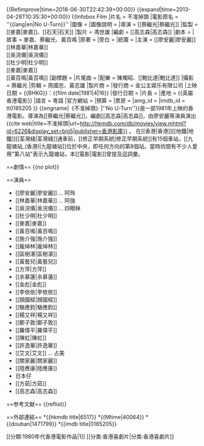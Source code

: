 {{Refimprove|time=2018-06-30T22:42:39+00:00}}
{{expand|time=2013-04-28T10:35:30+00:00}}
{{Infobox Film
|片名          = 不准掉頭
|電影原名      = ''{{lang|en|No U-Turn}}''
|圖像          = 
|圖像說明      = 
|導演          = [[蔡繼光|蔡繼光]]
|監製          = [[麥嘉|麥嘉]]、[[石天|石天]]
|製片          = 馮世雄
|編劇          = [[高志森|高志森]]
|劇本          = 
|故事          = 麥嘉、蔡繼光、黃百鳴
|原著          = 
|旁白          = 
|統籌          = 
|主演          = [[廖安麗|廖安麗]]<br>[[林嘉華|林嘉華]]<br>[[吳浣儀|吳浣儀]]<br>[[杜少明|杜少明]]<br>[[麥嘉|麥嘉]]<br>[[黃百鳴|黃百鳴]]
|副標題        = 
|片尾曲        = 
|配樂          = 陳燭昭、[[鮑比達|鮑比達]]
|攝影          = 蔡繼光
|剪輯          = 周國忠、黃志雄
|製片商        = 
|發行商        = 金公主娱乐有限公司
|上映日期      = {{BHKG}}：{{film date|1981|4|16}}
|發行日期      = 
|片長          = 
|產地          = {{英屬香港電影}}
|語言          = 粵語
|官方網站      = 
|預算          = 
|票房          = 
|amg_id      = 
|imdb_id     = tt0185205
}}
{{engname|《不准掉頭》|''No U-Turn''}}是一部1981年上映的香港電影。導演為[[蔡繼光|蔡繼光]]，編劇[[高志森|高志森]]，由廖安麗等演員演出<ref>{{cite web|title=不准掉頭|url=http://hkmdb.com/db/movies/view.mhtml?id=6226&display_set=big5|publisher=香港影庫}}</ref> 。 
在[[香港|香港]][[地鐵|地鐵]][[荃灣綫|荃灣綫]]通車前，[[修正早期系統|修正早期系統]]有15個車站，[[九龍塘站_(香港)|九龍塘站]]位於中央，即任何方向的第8個站。當時坊間有不少人愛用"第八站"表示九龍塘站，本[[電影|電影]]曾提及這詞彙。

==劇情==
{{no plot}}

==演員==
* [[廖安麗|廖安麗]]	...	阿玲
* [[林嘉華|林嘉華]]	...	阿強
* [[吳浣儀|吳浣儀]]	...	四眼妹
* [[杜少明|杜少明]]
* [[麥嘉|麥嘉]]
* [[黃百鳴|黃百鳴]]
* [[施介強|施介強]]
* [[龐焯林|龐焯林]]
* [[區樹湛|區樹湛]]
* [[黃藝兒|黃藝兒]]
* [[方萍|方萍]]
* [[余慕蓮|余慕蓮]]
* [[金彪|金彪]]
* [[李依依|李依依]]
* [[顏國樑|顏國樑]]
* [[駱應鈞|駱應鈞]]
* [[楊又祥|楊又祥]]
* [[鄭子敦|鄭子敦]]
* [[羅偉平|羅偉平]]
* [[陳虹|陳虹]]
* [[許逸華|許逸華]]
* [[艾文|艾文]]	...	占美
* [[關家麗|關家麗]]
* [[陸應康|陸應康]]
* 日本仔
* [[方茹|方茹]]
* [[高志森|高志森]]

==参考文献==
{{reflist}}

==外部連結==
*{{hkmdb title|6517}}
*{{Mtime|40064}}
*{{douban|1471799}}
*{{imdb title|0185205}}

[[分類:1980年代香港電影作品|1]]
[[分类:香港喜劇片|分类:香港喜劇片]]